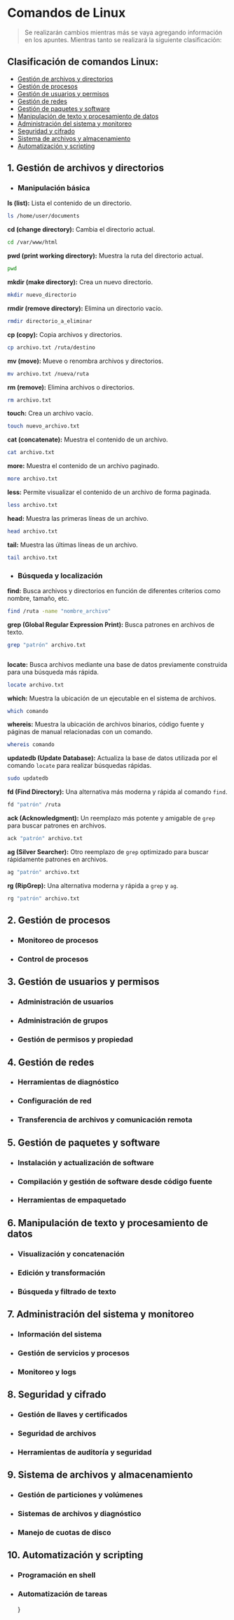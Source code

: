 # Comandos de Linux

> Se realizarán cambios mientras más se vaya agregando información en los apuntes. Mientras tanto se realizará la siguiente clasificación:

## Clasificación de comandos Linux:

- [Gestión de archivos y directorios](#1-gestión-de-archivos-y-directorios)
- [Gestión de procesos](#2-gestión-de-procesos)
- [Gestión de usuarios y permisos](#3-gestión-de-usuarios-y-permisos)
- [Gestión de redes](#4-gestión-de-redes)
- [Gestión de paquetes y software](#5-gestión-de-paquetes-y-software)
- [Manipulación de texto y procesamiento de datos](#6-manipulación-de-texto-y-procesamiento-de-datos)
- [Administración del sistema y monitoreo](#7-administración-del-sistema-y-monitoreo)
- [Seguridad y cifrado](#8-seguridad-y-cifrado)
- [Sistema de archivos y almacenamiento](#9-sistema-de-archivos-y-almacenamiento)
- [Automatización y scripting](#10-automatización-y-scripting)

## 1. Gestión de archivos y directorios

- ### Manipulación básica

**ls (list):** Lista el contenido de un directorio.

```bash
ls /home/user/documents
```

**cd (change directory):** Cambia el directorio actual.

```bash
cd /var/www/html
```

**pwd (print working directory):** Muestra la ruta del directorio actual.

```bash
pwd
```

**mkdir (make directory):** Crea un nuevo directorio.

```bash
mkdir nuevo_directorio
```

**rmdir (remove directory):** Elimina un directorio vacío.

```bash
rmdir directorio_a_eliminar
```

**cp (copy):** Copia archivos y directorios.

```bash
cp archivo.txt /ruta/destino
```

**mv (move):** Mueve o renombra archivos y directorios.

```bash
mv archivo.txt /nueva/ruta
```

**rm (remove):** Elimina archivos o directorios.

```bash
rm archivo.txt
```

**touch:** Crea un archivo vacío.

```bash
touch nuevo_archivo.txt
```

**cat (concatenate):** Muestra el contenido de un archivo.

```bash
cat archivo.txt
```

**more:** Muestra el contenido de un archivo paginado.

```bash
more archivo.txt
```

**less:** Permite visualizar el contenido de un archivo de forma paginada.

```bash
less archivo.txt
```

**head:** Muestra las primeras líneas de un archivo.

```bash
head archivo.txt
```

**tail:** Muestra las últimas líneas de un archivo.

```bash
tail archivo.txt
```

- ### Búsqueda y localización

**find:** Busca archivos y directorios en función de diferentes criterios como nombre, tamaño, etc.

```bash
find /ruta -name "nombre_archivo"
```

**grep (Global Regular Expression Print):** Busca patrones en archivos de texto.

```bash
grep "patrón" archivo.txt
```

```bash

```

**locate:** Busca archivos mediante una base de datos previamente construida para una búsqueda más rápida.

```bash
locate archivo.txt
```

**which:** Muestra la ubicación de un ejecutable en el sistema de archivos.

```bash
which comando
```

**whereis:** Muestra la ubicación de archivos binarios, código fuente y páginas de manual relacionadas con un comando.

```bash
whereis comando
```

**updatedb (Update Database):** Actualiza la base de datos utilizada por el comando `locate` para realizar búsquedas rápidas.

```bash
sudo updatedb
```

**fd (Find Directory):** Una alternativa más moderna y rápida al comando `find`.

```bash
fd "patrón" /ruta
```

**ack (Acknowledgment):** Un reemplazo más potente y amigable de `grep` para buscar patrones en archivos.

```bash
ack "patrón" archivo.txt
```

**ag (Silver Searcher):** Otro reemplazo de `grep` optimizado para buscar rápidamente patrones en archivos.

```bash
ag "patrón" archivo.txt
```

**rg (RipGrep):** Una alternativa moderna y rápida a `grep` y `ag`.

```bash
rg "patrón" archivo.txt
```

## 2. Gestión de procesos

- ### Monitoreo de procesos
- ### Control de procesos

## 3. Gestión de usuarios y permisos

- ### Administración de usuarios
- ### Administración de grupos
- ### Gestión de permisos y propiedad

## 4. Gestión de redes

- ### Herramientas de diagnóstico
- ### Configuración de red
- ### Transferencia de archivos y comunicación remota

## 5. Gestión de paquetes y software

- ### Instalación y actualización de software
- ### Compilación y gestión de software desde código fuente
- ### Herramientas de empaquetado

## 6. Manipulación de texto y procesamiento de datos

- ### Visualización y concatenación
- ### Edición y transformación
- ### Búsqueda y filtrado de texto

## 7. Administración del sistema y monitoreo

- ### Información del sistema
- ### Gestión de servicios y procesos
- ### Monitoreo y logs

## 8. Seguridad y cifrado

- ### Gestión de llaves y certificados
- ### Seguridad de archivos
- ### Herramientas de auditoría y seguridad

## 9. Sistema de archivos y almacenamiento

- ### Gestión de particiones y volúmenes
- ### Sistemas de archivos y diagnóstico
- ### Manejo de cuotas de disco

## 10. Automatización y scripting

- ### Programación en shell
- ### Automatización de tareas
  }
